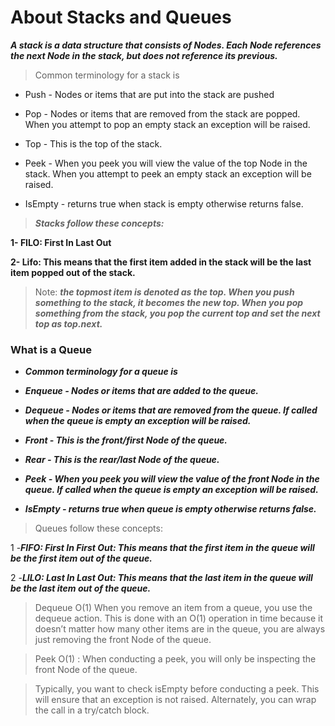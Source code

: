 # About Stacks and Queues
***A stack is a data structure that consists of Nodes. Each Node references the next Node in the stack, but does not reference its previous.***
> Common terminology for a stack is

- Push - Nodes or items that are put into the stack are pushed

- Pop - Nodes or items that are removed from the stack are popped. When you attempt to pop an empty stack an exception will be raised.

- Top - This is the top of the stack.

- Peek - When you peek you will view the value of the top Node in the stack. When you attempt to peek an empty stack an exception will be raised.

- IsEmpty - returns true when stack is empty otherwise returns false.

> ***Stacks follow these concepts:***

**1- FILO: First In Last Out**

**2- Lifo: This means that the first item added in the stack will be the last item popped out of the stack.**


> Note:
***the topmost item is denoted as the top. When you push something to the stack, it becomes the new top. When you pop something from the stack, you pop the current top and set the next top as top.next.***

### What is a Queue

- ***Common terminology for a queue is***

- ***Enqueue - Nodes or items that are added to the queue.***

- ***Dequeue - Nodes or items that are removed from the queue. If called when the queue is empty an exception will be raised.***

- ***Front - This is the front/first Node of the queue.***

- ***Rear - This is the rear/last Node of the queue.***

- ***Peek - When you peek you will view the value of the front Node in the queue. If called when the queue is empty an exception will be raised.***

- ***IsEmpty - returns true when queue is empty otherwise returns false.***

> Queues follow these concepts:

1 -***FIFO: First In First Out: This means that the first item in the queue will be the first item out of the queue.***

2 -***LILO: Last In Last Out: This means that the last item in the queue will be the last item out of the queue.***



> Dequeue O(1) When you remove an item from a queue, you use the dequeue action. This is done with an O(1) operation in time because it doesn’t matter how many other items are in the queue, you are always just removing the front Node of the queue.

> Peek O(1) : When conducting a peek, you will only be inspecting the front Node of the queue.

> Typically, you want to check isEmpty before conducting a peek. This will ensure that an exception is not raised. Alternately, you can wrap the call in a try/catch block.

